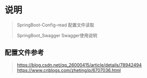 # 说明

> SpringBoot-Config-read 配置文件读取
>
> SpringBoot_Swagger Swagger使用说明



## 配置文件参考

> https://blog.csdn.net/qq_26000415/article/details/78942494 <br/>
> https://www.cnblogs.com/zheting/p/6707036.html
